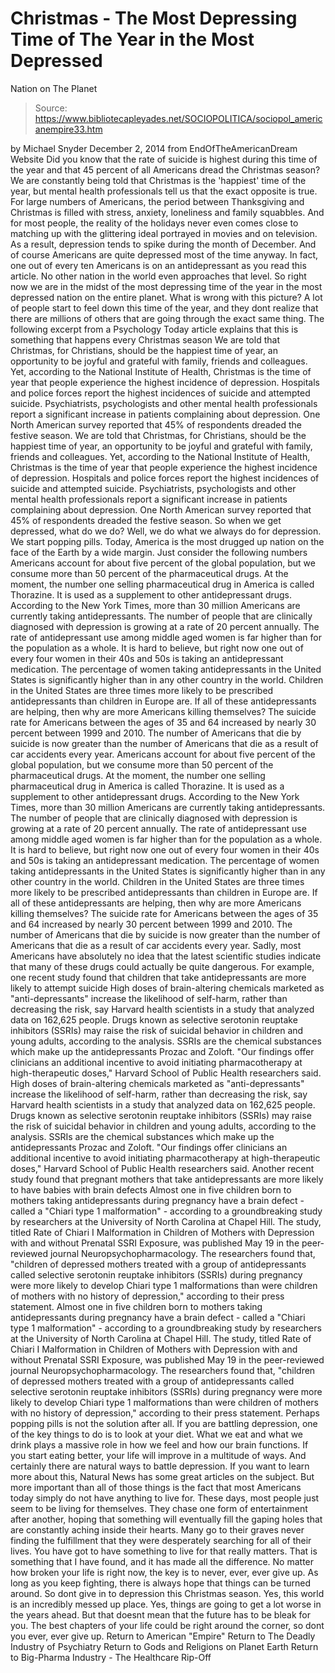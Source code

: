# Christmas - The Most Depressing Time of The Year in the Most Depressed 
Nation on The Planet

> Source: https://www.bibliotecapleyades.net/SOCIOPOLITICA/sociopol_americanempire33.htm

by Michael Snyder December 2, 2014 from EndOfTheAmericanDream Website
Did you know that the rate of suicide is highest during this time of the year and that 45 percent of all Americans dread the Christmas season?
We are constantly being told that Christmas is the 'happiest' time of the year, but mental health professionals tell us that the exact opposite is true.
For large numbers of Americans, the period between Thanksgiving and Christmas is filled with stress, anxiety, loneliness and family squabbles. And for most people, the reality of the holidays never even comes close to matching up with the glittering ideal portrayed in movies and on television.
As a result, depression tends to spike during the month of December. And of course Americans are quite depressed most of the time anyway. In fact, one out of every ten Americans is on an antidepressant as you read this article.
No other nation in the world even approaches that level. So right now we are in the midst of the most depressing time of the year in the most depressed nation on the entire planet.
What is wrong with this picture? A lot of people start to feel down this time of the year, and they dont realize that there are millions of others that are going through the exact same thing.
The following excerpt from a Psychology Today article explains that this is something that happens every Christmas season
We are told that Christmas, for Christians, should be the happiest time of year, an opportunity to be joyful and grateful with family, friends and colleagues. Yet, according to the National Institute of Health, Christmas is the time of year that people experience the highest incidence of depression. Hospitals and police forces report the highest incidences of suicide and attempted suicide. Psychiatrists, psychologists and other mental health professionals report a significant increase in patients complaining about depression. One North American survey reported that 45% of respondents dreaded the festive season.
We are told that Christmas, for Christians, should be the happiest time of year, an opportunity to be joyful and grateful with family, friends and colleagues.
Yet, according to the National Institute of Health, Christmas is the time of year that people experience the highest incidence of depression. Hospitals and police forces report the highest incidences of suicide and attempted suicide.
Psychiatrists, psychologists and other mental health professionals report a significant increase in patients complaining about depression.
One North American survey reported that 45% of respondents dreaded the festive season.
So when we get depressed, what do we do? Well, we do what we always do for depression. We start popping pills.
Today, America is the most drugged up nation on the face of the Earth by a wide margin.
Just consider the following numbers
Americans account for about five percent of the global population, but we consume more than 50 percent of the pharmaceutical drugs. At the moment, the number one selling pharmaceutical drug in America is called Thorazine. It is used as a supplement to other antidepressant drugs. According to the New York Times, more than 30 million Americans are currently taking antidepressants. The number of people that are clinically diagnosed with depression is growing at a rate of 20 percent annually. The rate of antidepressant use among middle aged women is far higher than for the population as a whole. It is hard to believe, but right now one out of every four women in their 40s and 50s is taking an antidepressant medication. The percentage of women taking antidepressants in the United States is significantly higher than in any other country in the world. Children in the United States are three times more likely to be prescribed antidepressants than children in Europe are. If all of these antidepressants are helping, then why are more Americans killing themselves? The suicide rate for Americans between the ages of 35 and 64 increased by nearly 30 percent between 1999 and 2010. The number of Americans that die by suicide is now greater than the number of Americans that die as a result of car accidents every year.
Americans account for about five percent of the global population, but we consume more than 50 percent of the pharmaceutical drugs. At the moment, the number one selling pharmaceutical drug in America is called Thorazine. It is used as a supplement to other antidepressant drugs.
According to the New York Times, more than 30 million Americans are currently taking antidepressants.
The number of people that are clinically diagnosed with depression is growing at a rate of 20 percent annually.
The rate of antidepressant use among middle aged women is far higher than for the population as a whole. It is hard to believe, but right now one out of every four women in their 40s and 50s is taking an antidepressant medication.
The percentage of women taking antidepressants in the United States is significantly higher than in any other country in the world.
Children in the United States are three times more likely to be prescribed antidepressants than children in Europe are.
If all of these antidepressants are helping, then why are more Americans killing themselves? The suicide rate for Americans between the ages of 35 and 64 increased by nearly 30 percent between 1999 and 2010. The number of Americans that die by suicide is now greater than the number of Americans that die as a result of car accidents every year.
Sadly, most Americans have absolutely no idea that the latest scientific studies indicate that many of these drugs could actually be quite dangerous.
For example, one recent study found that children that take antidepressants are more likely to attempt suicide
High doses of brain-altering chemicals marketed as "anti-depressants" increase the likelihood of self-harm, rather than decreasing the risk, say Harvard health scientists in a study that analyzed data on 162,625 people. Drugs known as selective serotonin reuptake inhibitors (SSRIs) may raise the risk of suicidal behavior in children and young adults, according to the analysis. SSRIs are the chemical substances which make up the antidepressants Prozac and Zoloft. "Our findings offer clinicians an additional incentive to avoid initiating pharmacotherapy at high-therapeutic doses," Harvard School of Public Health researchers said.
High doses of brain-altering chemicals marketed as "anti-depressants" increase the likelihood of self-harm, rather than decreasing the risk, say Harvard health scientists in a study that analyzed data on 162,625 people.
Drugs known as selective serotonin reuptake inhibitors (SSRIs) may raise the risk of suicidal behavior in children and young adults, according to the analysis.
SSRIs are the chemical substances which make up the antidepressants Prozac and Zoloft.
"Our findings offer clinicians an additional incentive to avoid initiating pharmacotherapy at high-therapeutic doses," Harvard School of Public Health researchers said.
Another recent study found that pregnant mothers that take antidepressants are more likely to have babies with brain defects
Almost one in five children born to mothers taking antidepressants during pregnancy have a brain defect - called a "Chiari type 1 malformation" - according to a groundbreaking study by researchers at the University of North Carolina at Chapel Hill. The study, titled Rate of Chiari I Malformation in Children of Mothers with Depression with and without Prenatal SSRI Exposure, was published May 19 in the peer-reviewed journal Neuropsychopharmacology. The researchers found that, "children of depressed mothers treated with a group of antidepressants called selective serotonin reuptake inhibitors (SSRIs) during pregnancy were more likely to develop Chiari type 1 malformations than were children of mothers with no history of depression," according to their press statement.
Almost one in five children born to mothers taking antidepressants during pregnancy have a brain defect - called a "Chiari type 1 malformation" - according to a groundbreaking study by researchers at the University of North Carolina at Chapel Hill.
The study, titled Rate of Chiari I Malformation in Children of Mothers with Depression with and without Prenatal SSRI Exposure, was published May 19 in the peer-reviewed journal Neuropsychopharmacology.
The researchers found that,
"children of depressed mothers treated with a group of antidepressants called selective serotonin reuptake inhibitors (SSRIs) during pregnancy were more likely to develop Chiari type 1 malformations than were children of mothers with no history of depression," according to their press statement.
Perhaps popping pills is not the solution after all.
If you are battling depression, one of the key things to do is to look at your diet. What we eat and what we drink plays a massive role in how we feel and how our brain functions. If you start eating better, your life will improve in a multitude of ways.
And certainly there are natural ways to battle depression.
If you want to learn more about this, Natural News has some great articles on the subject. But more important than all of those things is the fact that most Americans today simply do not have anything to live for.
These days, most people just seem to be living for themselves. They chase one form of entertainment after another, hoping that something will eventually fill the gaping holes that are constantly aching inside their hearts. Many go to their graves never finding the fulfillment that they were desperately searching for all of their lives.
You have got to have something to live for that really matters.
That is something that I have found, and it has made all the difference. No matter how broken your life is right now, the key is to never, ever, ever give up. As long as you keep fighting, there is always hope that things can be turned around.
So dont give in to depression this Christmas season. Yes, this world is an incredibly messed up place. Yes, things are going to get a lot worse in the years ahead.
But that doesnt mean that the future has to be bleak for you.
The best chapters of your life could be right around the corner, so dont you ever, ever give up.
Return to American "Empire"
Return to The Deadly Industry of Psychiatry
Return to Gods and Religions on Planet Earth
Return to Big-Pharma Industry - The Healthcare Rip-Off
